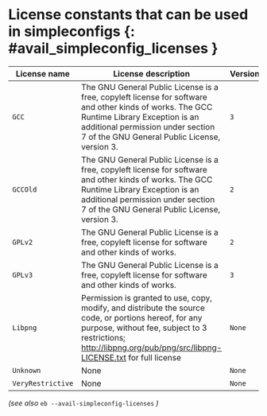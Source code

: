# License constants that can be used in simpleconfigs {: #avail_simpleconfig_licenses }

License name       |License description                                                                                                                                                                                                          |Version
-------------------|-----------------------------------------------------------------------------------------------------------------------------------------------------------------------------------------------------------------------------|--------
``GCC``            |The GNU General Public License is a free, copyleft license for software and other kinds of works. The GCC Runtime Library Exception is an additional permission under section 7 of the GNU General Public License, version 3.|``3``
``GCCOld``         |The GNU General Public License is a free, copyleft license for software and other kinds of works. The GCC Runtime Library Exception is an additional permission under section 7 of the GNU General Public License, version 3.|``2``
``GPLv2``          |The GNU General Public License is a free, copyleft license for software and other kinds of works.                                                                                                                            |``2``
``GPLv3``          |The GNU General Public License is a free, copyleft license for software and other kinds of works.                                                                                                                            |``3``
``Libpng``         |Permission is granted to use, copy, modify, and distribute the source code, or portions hereof, for any purpose, without fee, subject to 3 restrictions; http://libpng.org/pub/png/src/libpng-LICENSE.txt for full license   |``None``
``Unknown``        |None                                                                                                                                                                                                                         |``None``
``VeryRestrictive``|None                                                                                                                                                                                                                         |``None``

*(see also* ``eb --avail-simpleconfig-licenses`` *)*
